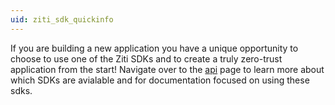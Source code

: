 ```yaml
---
uid: ziti_sdk_quickinfo
---
```

If you are building a new application you have a unique opportunity to choose to use one of the Ziti SDKs and to create a
truly zero-trust application from the start! Navigate over to the [api](../../api/index.md) page to learn more about which SDKs
are avialable and for documentation focused on using these sdks.
